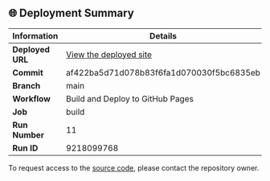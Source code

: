 ## 🌐 Deployment Summary

| Information | Details |
|-------------|---------|
| **Deployed URL** | [View the deployed site](https://First-Matter.github.io/get-rich-dive-trying) |
| **Commit** | af422ba5d71d078b83f6fa1d070030f5bc6835eb |
| **Branch** | main |
| **Workflow** | Build and Deploy to GitHub Pages |
| **Job** | build |
| **Run Number** | 11 |
| **Run ID** | 9218099768 |

To request access to the [source code](https://github.com/First-Matter/aqua-jam-2024), please contact the repository owner.

